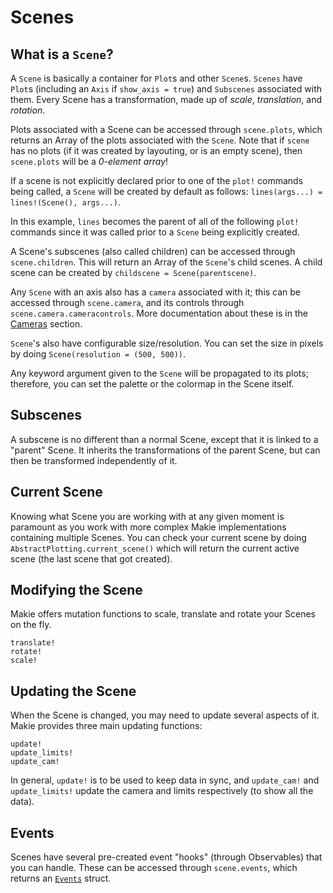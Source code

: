 # Scenes

## What is a `Scene`?

A `Scene` is basically a container for `Plot`s and other `Scene`s.  `Scenes` have `Plot`s (including an `Axis` if `show_axis = true`) and `Subscenes` associated with them.  Every Scene has a transformation, made up of _scale_, _translation_, and _rotation_.

Plots associated with a Scene can be accessed through `scene.plots`, which returns an Array of the plots associated with the `Scene`.  Note that if `scene` has no plots (if it was created by layouting, or is an empty scene), then `scene.plots` will be a _0-element array_!

If a scene is not explicitly declared prior to one of the `plot!` commands being called, a `Scene` will be created by default as follows:  `lines(args...) = lines!(Scene(), args...)`.

In this example, `lines` becomes the parent of all of the following `plot!` commands since it was called prior to a `Scene` being explicitly created.

A Scene's subscenes (also called children) can be accessed through `scene.children`.  This will return an Array of the `Scene`'s child scenes.  A child scene can be created by `childscene = Scene(parentscene)`.

Any `Scene` with an axis also has a `camera` associated with it; this can be accessed through `scene.camera`, and its controls through `scene.camera.cameracontrols`.  More documentation about these is in the [Cameras](@ref) section.

`Scene`'s also have configurable size/resolution. You can set the size in pixels by doing `Scene(resolution = (500, 500))`.

Any keyword argument given to the `Scene` will be propagated to its plots; therefore, you can set the palette or the colormap in the Scene itself.

## Subscenes

A subscene is no different than a normal Scene, except that it is linked to a "parent" Scene.  It inherits the transformations of the parent Scene, but can then be transformed independently of it.

<!--TODO add universe example here-->

## Current Scene

Knowing what Scene you are working with at any given moment is paramount as you work with more complex Makie implementations containing multiple Scenes. You can check your current scene by doing `AbstractPlotting.current_scene()` which will return the current active scene (the last scene that got created). 

## Modifying the Scene

Makie offers mutation functions to scale, translate and rotate your Scenes on the fly.

```@docs
translate!
rotate!
scale!
```

## Updating the Scene

When the Scene is changed, you may need to update several aspects of it.  
Makie provides three main updating functions:

```@docs
update!
update_limits!
update_cam!
```

In general, `update!` is to be used to keep data in sync, and `update_cam!` and `update_limits!` update the camera and limits respectively (to show all the data).

## Events

Scenes have several pre-created event "hooks" (through Observables) that you can handle.  These can be accessed through `scene.events`, which returns an [`Events`](@ref) struct.
